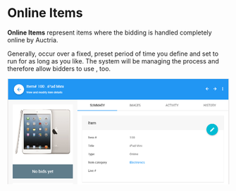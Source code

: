 # Online Items

**Online Items** represent items where the bidding is handled completely online by Auctria.

Generally, <IndexLink slug="OnlineAuctions"/> occur over a fixed, preset period of time you define and set to run for as long as you like. The system will be managing the process and therefore allow bidders to use <IndexLink slug="ProxyBidding"/>, too.

![img](./index.assets/image2016-10-22_21-25-32.png)

